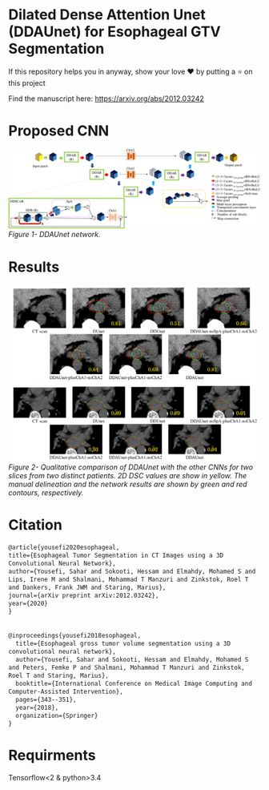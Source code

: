# Dilated Dense Attention Unet (DDAUnet) for Esophageal GTV Segmentation
If this repository helps you in anyway, show your love :heart: by putting a :star: on this project 


Find the manuscript here: https://arxiv.org/abs/2012.03242 
# Proposed CNN
<p>
    <img src="net.png" alt>
    <em>Figure 1- DDAUnet network.</em>
</p>

# Results
<p>
    <img src="sample1.png" alt>
    <em>Figure 2- Qualitative comparison of DDAUnet with the other CNNs for two slices from two distinct patients. 2D DSC
values are show in yellow. The manual delineation and the network results are shown by green and red contours, respectively.</em>
</p>

# Citation
    @article{yousefi2020esophageal,
    title={Esophageal Tumor Segmentation in CT Images using a 3D Convolutional Neural Network},
    author={Yousefi, Sahar and Sokooti, Hessam and Elmahdy, Mohamed S and Lips, Irene M and Shalmani, Mohammad T Manzuri and Zinkstok, Roel T and Dankers, Frank JWM and Staring, Marius},
    journal={arXiv preprint arXiv:2012.03242},
    year={2020}
    }


    @inproceedings{yousefi2018esophageal,
      title={Esophageal gross tumor volume segmentation using a 3D convolutional neural network},
      author={Yousefi, Sahar and Sokooti, Hessam and Elmahdy, Mohamed S and Peters, Femke P and Shalmani, Mohammad T Manzuri and Zinkstok, Roel T and Staring, Marius},  
      booktitle={International Conference on Medical Image Computing and Computer-Assisted Intervention},
      pages={343--351},  
      year={2018},  
      organization={Springer}
    }
       
   
# Requirments

Tensorflow<2 & python>3.4

